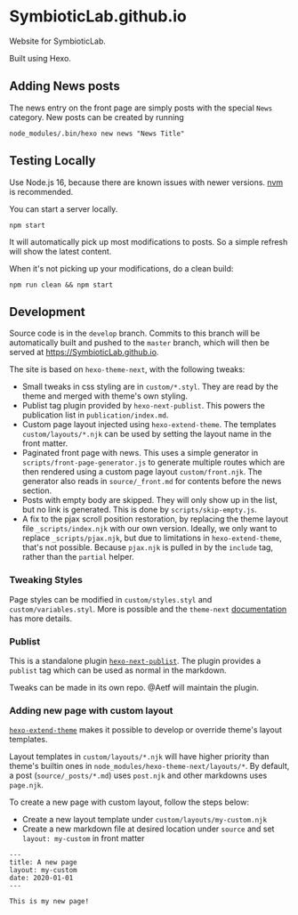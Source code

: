# SymbioticLab.github.io

Website for SymbioticLab.

Built using Hexo.

## Adding News posts
The news entry on the front page are simply posts with the special `News` category. New posts can be created
by running
```
node_modules/.bin/hexo new news "News Title"
```

## Testing Locally
Use Node.js 16, because there are known issues with newer versions. [nvm](https://github.com/nvm-sh/nvm) is recommended.

You can start a server locally.
```
npm start
```
It will automatically pick up most modifications to posts. So a simple refresh will show the latest content.

When it's not picking up your modifications, do a clean build:
```
npm run clean && npm start
```

## Development
Source code is in the `develop` branch. Commits to this branch will be automatically built and pushed to the `master` branch, which will then be served at https://SymbioticLab.github.io.

The site is based on `hexo-theme-next`, with the following tweaks:

* Small tweaks in css styling are in `custom/*.styl`. They are read by the theme and merged with theme's own styling.
* Publist tag plugin provided by `hexo-next-publist`. This powers the publication list in `publication/index.md`.
* Custom page layout injected using `hexo-extend-theme`. The templates `custom/layouts/*.njk` can be used by setting the layout name in the front matter.
* Paginated front page with news. This uses a simple generator in `scripts/front-page-generator.js` to generate multiple routes which are then
rendered using a custom page layout `custom/front.njk`. The generator also reads in `source/_front.md` for contents before the news section.
* Posts with empty body are skipped. They will only show up in the list, but no link is generated. This is done by `scripts/skip-empty.js`.
* A fix to the pjax scroll position restoration, by replacing the theme layout file `_scripts/index.njk` with our own version.
Ideally, we only want to replace `_scripts/pjax.njk`, but due to limitations in `hexo-extend-theme`, that's not possible.
Because `pjax.njk` is pulled in by the `include` tag, rather than the `partial` helper.

### Tweaking Styles
Page styles can be modified in `custom/styles.styl` and `custom/variables.styl`. More is possible and the `theme-next` [documentation](https://theme-next.js.org/docs/advanced-settings/custom-files.html) has more details.

### Publist
This is a standalone plugin [`hexo-next-publist`](https://github.com/Aetf/hexo-next-publist). The plugin provides a `publist` tag which can be used as normal
in the markdown.

Tweaks can be made in its own repo. @Aetf will maintain the plugin.

### Adding new page with custom layout
[`hexo-extend-theme`](https://github.com/jiangtj/hexo-extend-theme) makes it possible to develop or override theme's layout templates.

Layout templates in `custom/layouts/*.njk` will have higher priority than theme's builtin ones in `node_modules/hexo-theme-next/layouts/*`.
By default, a post (`source/_posts/*.md`) uses `post.njk` and other markdowns uses `page.njk`.

To create a new page with custom layout, follow the steps below:

* Create a new layout template under `custom/layouts/my-custom.njk`
* Create a new markdown file at desired location under `source` and set `layout: my-custom` in front matter
```
---
title: A new page
layout: my-custom
date: 2020-01-01
---

This is my new page!
```
